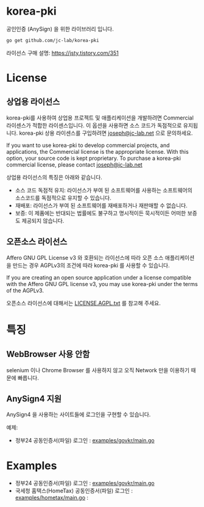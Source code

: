 # korea-pki

공인인증 (AnySign) 을 위한 라이브러리 입니다.

```bash
go get github.com/jc-lab/korea-pki
```

라이선스 구매 설명: https://jsty.tistory.com/351

# License

## 상업용 라이선스

korea-pki를 사용하여 상업용 프로젝트 및 애플리케이션을 개발하려면 Commercial 라이센스가 적합한 라이센스입니다. 이 옵션을 사용하면 소스 코드가 독점적으로 유지됩니다. korea-pki 상용 라이센스를 구입하려면 joseph@jc-lab.net 으로 문의하세요.

If you want to use korea-pki to develop commercial projects, and applications, the Commercial license is the appropriate license. With this option, your source code is kept proprietary. To purchase a korea-pki commercial license, please contact joseph@jc-lab.net

상업용 라이선스의 특징은 아래와 같습니다.
- 소스 코드 독점적 유지: 라이선스가 부여 된 소프트웨어를 사용하는 소프트웨어의 소스코드를 독점적으로 유지할 수 있습니다.
- 재배포: 라이선스가 부여 된 소프트웨어를 재배포하거나 재판매할 수 없습니다.
- 보증: 이 제품에는 반대되는 법률에도 불구하고 명시적이든 묵시적이든 어떠한 보증도 제공되지 않습니다.

## 오픈소스 라이선스

Affero GNU GPL License v3 와 호환되는 라이선스에 따라 오픈 소스 애플리케이션을 만드는 경우 AGPLv3의 조건에 따라 korea-pki 를 사용할 수 있습니다.

If you are creating an open source application under a license compatible with the Affero GNU GPL license v3, you may use korea-pki under the terms of the AGPLv3.

오픈소스 라이선스에 대해서는 [LICENSE.AGPL.txt](./LICENSE.AGPL.txt) 를 참고해 주세요.

# 특징

## WebBrowser 사용 안함

selenium 이나 Chrome Browser 를 사용하지 않고 오직 Network 만을 이용하기 때문에 빠릅니다.

## AnySign4 지원

AnySign4 을 사용하는 사이트들에 로그인을 구현할 수 있습니다.

예제:

- 정부24 공동인증서(파일) 로그인 : [examples/govkr/main.go](./examples/govkr/main.go)

# Examples

- 정부24 공동인증서(파일) 로그인 : [examples/govkr/main.go](./examples/govkr/main.go)
- 국세청 홈택스(HomeTax) 공동인증서(파일) 로그인 : [examples/hometax/main.go](./examples/hometax/main.go) : 
